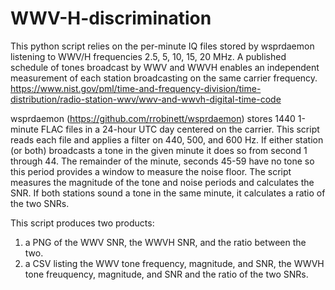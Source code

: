 # WWV-H-discrimination

This python script relies on the per-minute IQ files stored by wsprdaemon listening to WWV/H 
frequencies 2.5, 5, 10, 15, 20 MHz.  A published schedule of tones broadcast by WWV and WWVH
enables an independent measurement of each station broadcasting on the same carrier frequency.
https://www.nist.gov/pml/time-and-frequency-division/time-distribution/radio-station-wwv/wwv-and-wwvh-digital-time-code

wsprdaemon (https://github.com/rrobinett/wsprdaemon) stores 1440 1-minute FLAC files in a 
24-hour UTC day centered on the carrier.  This script reads each file and applies a filter on 
440, 500, and 600 Hz.  If either station (or both) broadcasts a tone in the given minute it does 
so from second 1 through 44.  The remainder of the minute, seconds 45-59 have no tone so this 
period provides a window to measure the noise floor.  The script measures the magnitude of the 
tone and noise periods and calculates the SNR.  If both stations sound a tone in the same 
minute, it calculates a ratio of the two SNRs.  

This script produces two products:
1) a PNG of the WWV SNR, the WWVH SNR, and the ratio between the two.
2) a CSV listing the WWV tone frequency, magnitude, and SNR,
   the WWVH tone freuquency, magnitude, and SNR
   and the ratio of the two SNRs.  

